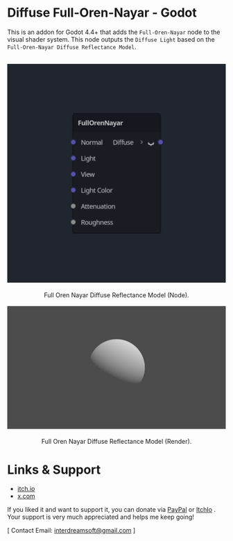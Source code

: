 # Diffuse Full-Oren-Nayar - Godot
This is an addon for Godot 4.4+ that adds the `Full-Oren-Nayar` node to the visual shader system. This node outputs the `Diffuse Light` based on the `Full-Oren-Nayar Diffuse Reflectance Model`.

<br>

<div align="center">
  
<img src = "https://raw.githubusercontent.com/ElSuicio/Diffuse-Full-Oren-Nayar-Godot/refs/heads/main/FullOrenNayarNode.png" alt = "FullOrenNayarNode.">

</div>

<br>

<div align="center"> Full Oren Nayar Diffuse Reflectance Model (Node). </div>

<br>

<div align="center">
  
<img src = "https://raw.githubusercontent.com/ElSuicio/Diffuse-Full-Oren-Nayar-Godot/refs/heads/main/render/1152x648/FullOrenNayar.png" alt = "FullOrenNayarRender.">

</div>

<br>

<div align="center"> Full Oren Nayar Diffuse Reflectance Model (Render). </div>

# Links & Support
- [itch.io](https://interdreamsoft.itch.io/)
- [x.com](https://x.com/ElSuicio)

If you liked it and want to support it, you can donate via [PayPal](https://www.paypal.com/donate/?hosted_button_id=NRD94T2N7XZ6J) or [ItchIo](https://interdreamsoft.itch.io/full-oren-nayar-light-model) . Your support is very much appreciated and helps me keep going!


[ Contact Email: interdreamsoft@gmail.com ]
